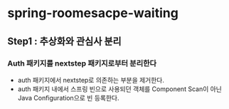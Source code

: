 # spring-roomesacpe-waiting

## Step1 : 추상화와 관심사 분리

### Auth 패키지를 nextstep 패키지로부터 분리한다
- auth 패키지에서 nextstep로 의존하는 부분을 제거한다.
- auth 패키지 내에서 스프링 빈으로 사용되던 객체를 Component Scan이 아닌 Java Configuration으로 빈 등록한다.

